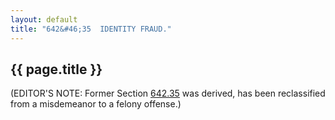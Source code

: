 ```yaml
---
layout: default
title: "642&#46;35  IDENTITY FRAUD."
---
```


{{ page.title }}
----------------

(EDITOR'S NOTE: Former Section [642.35](33dd4d93.html) was derived, has been reclassified from a misdemeanor to a felony offense.)